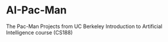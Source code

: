 # AI-Pac-Man
The Pac-Man Projects from UC Berkeley Introduction to Artificial Intelligence course (CS188)
